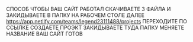 СПОСОБ ЧТОБЫ ВАШ САЙТ РАБОТАЛ
СКАЧИВАЕТЕ 3 ФАЙЛА И ЗАКИДЫВАЕТЕ В ПАПКУ НА РАБОЧЕМ СТОЛЕ
ДАЛЕЕ https://app.netlify.com/teams/legend23111488/projects ПЕРЕХОДИТЕ ПО ССЫЛКЕ СОЗДАЕТЕ ПРОЭКТ
ЗАКИДЫВАЕТЕ ТУДА ПАПКУ 
МЕНЯЕТЕ НАЗВАНИЕ 
ВАШ САЙТ ГОТОВ
